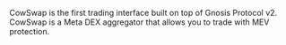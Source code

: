CowSwap is the first trading interface built on top of Gnosis Protocol v2. CowSwap is a Meta DEX aggregator that allows you to trade with MEV protection.